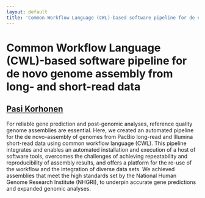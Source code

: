 ```yaml
---
layout: default
title: 'Common Workflow Language (CWL)-based software pipeline for de novo genome assembly from long- and short-read data'
---
```


# Common Workflow Language (CWL)-based software pipeline for de novo genome assembly from long- and short-read data

## [Pasi Korhonen](../../speaker/8FU7AH/)

For reliable gene prediction and post-genomic analyses, reference quality genome assemblies are essential. Here, we created an automated pipeline for the de novo-assembly of genomes from PacBio long-read and Illumina short-read data using common workflow language (CWL). This pipeline integrates and enables an automated installation and execution of a host of software tools, overcomes the challenges of achieving repeatability and reproducibility of assembly results, and offers a platform for the re-use of the workflow and the integration of diverse data sets. We achieved assemblies that meet the high standards set by the National Human Genome Research Institute (NHGRI), to underpin accurate gene predictions and expanded genomic analyses.